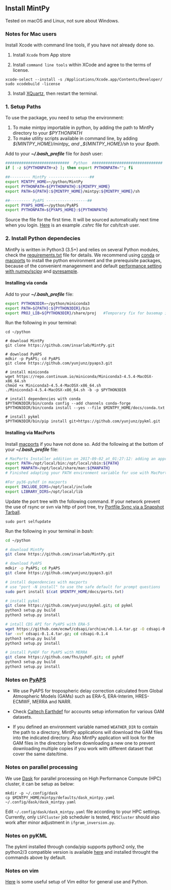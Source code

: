 ## Install MintPy

Tested on macOS and Linux, not sure about Windows.

### Notes for Mac users ###

Install Xcode with command line tools, if you have not already done so.

1. Install `Xcode` from App store

2. Install `command line tools` within XCode and agree to the terms of license.

```
xcode-select --install -s /Applications/Xcode.app/Contents/Developer/
sudo xcodebuild -license
```

3. Install [XQuartz](https://www.xquartz.org), then restart the terminal.

### 1. Setup Paths ###

To use the package, you need to setup the environment:

1. To make mintpy importable in python, by adding the path to MintPy directory to your _$PYTHONPATH_    
2. To make utility scripts available in command line, by adding _${MINTPY_HOME}/mintpy_ and _${MINTPY_HOME}/sh_ to your _$path_.

Add to your **_~/.bash_profile_** file for _bash_ user:

```bash
############################  Python  ###############################
if [ -z ${PYTHONPATH+x} ]; then export PYTHONPATH=""; fi

##--------- MintPy ------------------##
export MINTPY_HOME=~/python/MintPy
export PYTHONPATH=${PYTHONPATH}:${MINTPY_HOME}
export PATH=${PATH}:${MINTPY_HOME}/mintpy:${MINTPY_HOME}/sh

##--------- PyAPS ------------------##
export PYAPS_HOME=~/python/PyAPS
export PYTHONPATH=${PYAPS_HOME}:${PYTHONPATH}
```

Source the file for the first time. It will be sourced automatically next time when you login. [Here](https://github.com/yunjunz/macOS_Setup/blob/master/cshrc.md) is an example _.cshrc_ file for _csh/tcsh_ user.

### 2. Install Python dependecies ###

MintPy is written in Python3 (3.5+) and relies on several Python modules, check the [requirements.txt](https://github.com/insarlab/MintPy/blob/master/requirements.txt) file for details. We recommend using [conda](https://conda.io/miniconda.html) or [macports](https://www.macports.org/install.php) to install the python environment and the prerequisite packages, because of the convenient managenment and default [performance setting with numpy/scipy](http://markus-beuckelmann.de/blog/boosting-numpy-blas.html) and [pyresample](https://pyresample.readthedocs.io/en/latest/installation.html#using-pykdtree).

#### Installing via conda ####

Add to your **_~/.bash_profile_** file:

```bash
export PYTHON3DIR=~/python/miniconda3
export PATH=${PATH}:${PYTHON3DIR}/bin
export PROJ_LIB=${PYTHON3DIR}/share/proj   #Temporary fix for basemap import error
```

Run the following in your terminal:

```
cd ~/python

# download MintPy
git clone https://github.com/insarlab/MintPy.git

# download PyAPS
mdkir -p PyAPS; cd PyAPS
git clone https://github.com/yunjunz/pyaps3.git

# install miniconda
wget https://repo.continuum.io/miniconda/Miniconda3-4.5.4-MacOSX-x86_64.sh
chmod +x Miniconda3-4.5.4-MacOSX-x86_64.sh
./Miniconda3-4.5.4-MacOSX-x86_64.sh -b -p $PYTHON3DIR

# install dependencies with conda
$PYTHON3DIR/bin/conda config --add channels conda-forge
$PYTHON3DIR/bin/conda install --yes --file $MINTPY_HOME/docs/conda.txt

# install pykml
$PYTHON3DIR/bin/pip install git+https://github.com/yunjunz/pykml.git
```

#### Installing via MacPorts ####

Install [macports](https://www.macports.org/install.php) if you have not done so. Add the following at the bottom of your **_~/.bash_profile_** file:

```bash
# MacPorts Installer addition on 2017-09-02_at_01:27:12: adding an appropriate PATH variable for use with MacPorts.
export PATH=/opt/local/bin:/opt/local/sbin:${PATH}
export MANPATH=/opt/local/share/man:${MANPATH}
# Finished adapting your PATH environment variable for use with MacPorts.

#For py36-pyhdf in macports
export INCLUDE_DIRS=/opt/local/include
export LIBRARY_DIRS=/opt/local/lib
```

Update the port tree with the following command. If your network prevent the use of rsync or svn via http of port tree, try [Portfile Sync via a Snapshot Tarball](https://trac.macports.org/wiki/howto/PortTreeTarball).

```
sudo port selfupdate
```

Run the following in your terminal in _bash_:

```bash
cd ~/python

# download MintPy
git clone https://github.com/insarlab/MintPy.git

# download PyAPS
mdkir -p PyAPS; cd PyAPS
git clone https://github.com/yunjunz/pyaps3.git

# install dependencies with macports
# use "port -N install" to use the safe default for prompt questions
sudo port install $(cat $MINTPY_HOME/docs/ports.txt)

# install pykml
git clone https://github.com/yunjunz/pykml.git; cd pykml
python3 setup.py build
python3 setup.py install

# intall CDS API for PyAPS with ERA-5
wget https://github.com/ecmwf/cdsapi/archive/v0.1.4.tar.gz -O cdsapi-0.1.4.tar.gz
tar -xvf cdsapi-0.1.4.tar.gz; cd cdsapi-0.1.4
python3 setup.py build
python3 setup.py install

# install PyHDF for PyAPS with MERRA
git clone https://github.com/fhs/pyhdf.git; cd pyhdf
python3 setup.py build
python3 setup.py install
```

### Notes on [PyAPS](https://github.com/yunjunz/pyaps3) ###

+ We use PyAPS for tropospheric delay correction calculated from Global Atmospheric Models (GAMs) such as ERA-5, ERA-Interim, HRES-ECMWF, MERRA and NARR.

+ Check [Caltech Earthdef](http://earthdef.caltech.edu) for accounts setup information for various GAM datasets.

+ If you defined an environment variable named `WEATHER_DIR` to contain the path to a
directory, MintPy applications will download the GAM files into the indicated directory. Also MintPy
application will look for the GAM files in the directory before downloading a new one to prevent downloading
multiple copies if you work with different dataset that cover the same date/time.

### Notes on parallel processing ###

We use [Dask](www.dask.org) for parallel processing on High Performance Compute (HPC) cluster, it can be setup as below:

```
mkdir -p ~/.config/dask
cp $MINTPY_HOME/mintpy/defaults/dask_mintpy.yaml ~/.config/dask/dask_mintpy.yaml
```

Edit `~/.config/dask/dask_mintpy.yaml` file according to your HPC settings. Currently, only `LSFCluster` job scheduler is tested, `PBSCluster` should also work after minor adjustment in `ifgram_inversion.py`.

### Notes on pyKML ###

The pykml installed through conda/pip supports python2 only, the python2/3 compatible version is available [here](https://github.com/yunjunz/pykml.git) and installed throught the commands above by default.

### Notes on vim ###

[Here](https://github.com/yunjunz/macOS_Setup/blob/master/vim.md) is some useful setup of Vim editor for general use and Python.
